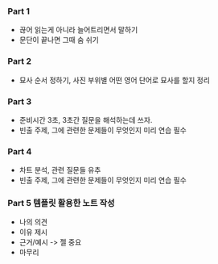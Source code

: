 ### Part 1

- 끊어 읽는게 아니라 늘어트리면서 말하기
- 문단이 끝나면 그때 숨 쉬기

### Part 2

- 묘사 순서 정하기, 사진 부위별 어떤 영어 단어로 묘사를 할지 정리

### Part 3

- 준비시간 3초, 3초간 질문을 해석하는데 쓰자.
- 빈출 주제, 그에 관련한 문제들이 무엇인지 미리 연습 필수

### Part 4

- 차트 분석, 관련 질문들 유추
- 빈출 주제, 그에 관련한 문제들이 무엇인지 미리 연습 필수

### Part 5 템플릿 활용한 노트 작성

- 나의 의견
- 이유 제시
- 근거/예시 -> 젤 중요
- 마무리
